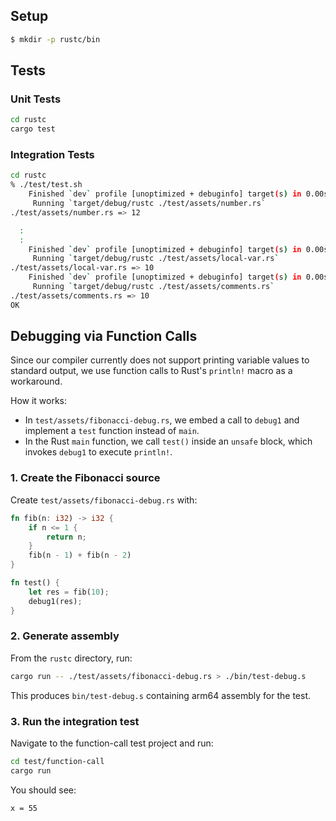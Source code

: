 ## Setup

```bash
$ mkdir -p rustc/bin
```

## Tests

### Unit Tests

```bash
cd rustc
cargo test
```

### Integration Tests

```bash
cd rustc
% ./test/test.sh 
    Finished `dev` profile [unoptimized + debuginfo] target(s) in 0.00s
     Running `target/debug/rustc ./test/assets/number.rs`
./test/assets/number.rs => 12

  :
  :
    Finished `dev` profile [unoptimized + debuginfo] target(s) in 0.00s
     Running `target/debug/rustc ./test/assets/local-var.rs`
./test/assets/local-var.rs => 10
    Finished `dev` profile [unoptimized + debuginfo] target(s) in 0.00s
     Running `target/debug/rustc ./test/assets/comments.rs`
./test/assets/comments.rs => 10
OK
```

## Debugging via Function Calls

Since our compiler currently does not support printing variable values to standard output, we use function calls to Rust's `println!` macro as a workaround.

How it works:
- In `test/assets/fibonacci-debug.rs`, we embed a call to `debug1` and implement a `test` function instead of `main`.
- In the Rust `main` function, we call `test()` inside an `unsafe` block, which invokes `debug1` to execute `println!`.

### 1. Create the Fibonacci source

Create `test/assets/fibonacci-debug.rs` with:
```rust
fn fib(n: i32) -> i32 {
    if n <= 1 {
        return n;
    }
    fib(n - 1) + fib(n - 2)
}

fn test() {
    let res = fib(10);
    debug1(res);
}
```

### 2. Generate assembly

From the `rustc` directory, run:
```bash
cargo run -- ./test/assets/fibonacci-debug.rs > ./bin/test-debug.s
```

This produces `bin/test-debug.s` containing arm64 assembly for the test.

### 3. Run the integration test

Navigate to the function-call test project and run:
```bash
cd test/function-call
cargo run
```

You should see:
```
x = 55
```
